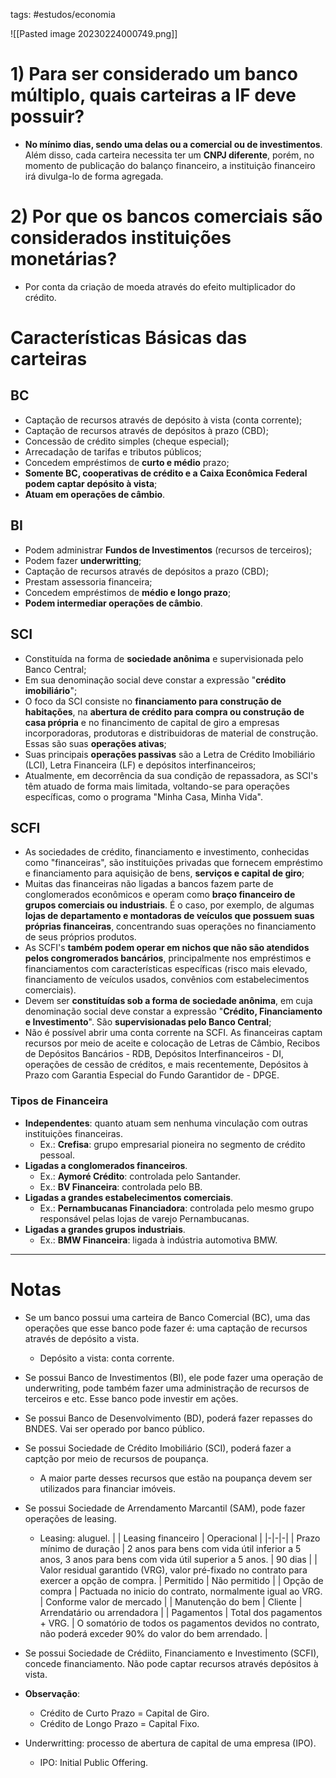 tags: #estudos/economia 

![[Pasted image 20230224000749.png]]

# 1) Para ser considerado um banco múltiplo, quais carteiras a IF deve possuir?
- **No mínimo dias, sendo uma delas ou a comercial ou de investimentos**. Além disso, cada carteira necessita ter um **CNPJ diferente**, porém, no momento de publicação do balanço financeiro, a instituição financeiro irá divulga-lo de forma agregada.

# 2) Por que os bancos comerciais são considerados instituições monetárias?
- Por conta da criação de moeda através do efeito multiplicador do crédito.

# Características Básicas das carteiras
## BC
- Captação de recursos através de depósito à vista (conta corrente);
- Captação de recursos através de depósitos à prazo (CBD);
- Concessão de crédito simples (cheque especial);
- Arrecadação de tarifas e tributos públicos;
- Concedem empréstimos de **curto e médio** prazo;
- **Somente BC, cooperativas de crédito e a Caixa Econômica Federal podem captar depósito à vista**;
- **Atuam em operações de câmbio**.

## BI
- Podem administrar **Fundos de Investimentos** (recursos de terceiros);
- Podem fazer **underwritting**;
- Captação de recursos através de depósitos a prazo (CBD);
- Prestam assessoria financeira;
- Concedem empréstimos de **médio e longo prazo**;
- **Podem intermediar operações de câmbio**.

## SCI
- Constituída na forma de **sociedade anônima** e supervisionada pelo Banco Central;
- Em sua denominação social deve constar a expressão "**crédito imobiliário**";
- O foco da SCI consiste no **financiamento para construção de habitações**, na **abertura de crédito para compra ou construção de casa própria** e no financimento de capital de giro a empresas incorporadoras, produtoras e distribuidoras de material de construção. Essas são suas **operações ativas**;
- Suas principais **operações passivas** são a Letra de Crédito Imobiliário (LCI), Letra Financeira (LF) e depósitos interfinanceiros;
- Atualmente, em decorrência da sua condição de repassadora, as SCI's têm atuado de forma mais limitada, voltando-se para operações específicas, como o programa "Minha Casa, Minha Vida".

## SCFI
- As sociedades de crédito, financiamento e investimento, conhecidas como "financeiras", são instituições privadas que fornecem empréstimo e financiamento para aquisição de bens, **serviços e capital de giro**;
- Muitas das financeiras não ligadas a bancos fazem parte de conglomerados econômicos e operam como **braço financeiro de grupos comerciais ou industriais**.  É o caso, por exemplo, de algumas **lojas de departamento e montadoras de veículos que possuem suas próprias financeiras**, concentrando suas operações no financiamento de seus próprios produtos.
- As SCFI's **também podem operar em nichos que não são atendidos pelos congromerados bancários**, principalmente nos empréstimos e financiamentos com características específicas (risco mais elevado, financiamento de veículos usados, convênios com estabelecimentos comerciais).
- Devem ser **constituídas sob a forma de sociedade anônima**, em cuja denominação social deve constar a expressão "**Crédito, Financiamento e Investimento**". São **supervisionadas pelo Banco Central**;
- Não é possível abrir uma conta corrente na SCFI. As financeiras captam recursos por meio de aceite e colocação de Letras de Câmbio, Recibos de Depósitos Bancários - RDB, Depósitos Interfinanceiros - DI, operações de cessão de créditos, e mais recentemente, Depósitos à Prazo com Garantia Especial do Fundo Garantidor de -  DPGE.

### Tipos de Financeira
- **Independentes**: quanto atuam sem nenhuma vinculação com outras instituições financeiras.
	- Ex.: **Crefisa**: grupo empresarial pioneira no segmento de crédito pessoal.
- **Ligadas a conglomerados financeiros**.
	- Ex.: **Aymoré Crédito**: controlada pelo Santander.
	- Ex.: **BV Financeira**: controlada pelo BB.
- **Ligadas a grandes estabelecimentos comerciais**.
	- Ex.: **Pernambucanas Financiadora**: controlada pelo mesmo grupo responsável pelas lojas de varejo Pernambucanas.
- **Ligadas a grandes grupos industriais**.
	- Ex.: **BMW Financeira**: ligada à indústria automotiva BMW.
---
# Notas
- Se um banco possui uma carteira de Banco Comercial (BC), uma das operações que esse banco pode fazer é: uma captação de recursos através de depósito a vista.
	- Depósito a vista: conta corrente.
- Se possui Banco de Investimentos (BI), ele pode fazer uma operação de underwriting, pode também fazer uma administração de recursos de terceiros e etc. Esse banco pode investir em ações.
- Se possui Banco de Desenvolvimento (BD), poderá fazer repasses do BNDES. Vai ser operado por banco público.
- Se possui Sociedade de Crédito Imobiliário (SCI), poderá fazer a captção por meio de recursos de poupança.
	- A maior parte desses recursos que estão na poupança devem ser utilizados para financiar imóveis.
- Se possui Sociedade de Arrendamento Marcantil (SAM), pode fazer operações de leasing.
	- Leasing: aluguel.
| | Leasing financeiro | Operacional |
|-|-|-|
| Prazo mínimo de duração | 2 anos para bens com vida útil inferior a 5 anos, 3 anos para bens com vida útil superior a 5 anos. | 90 dias |
| Valor residual garantido (VRG), valor pré-fixado no contrato para exercer a opção de compra. | Permitido | Não permitido |
| Opção de compra | Pactuada no inicio do contrato, normalmente igual ao VRG. | Conforme valor de mercado |
| Manutenção do bem | Cliente | Arrendatário ou arrendadora |
| Pagamentos | Total dos pagamentos + VRG. | O somatório de todos os pagamentos devidos no contrato, não poderá exceder 90% do valor do bem arrendado. |

- Se possui Sociedade de Crédiito, Financiamento e Investimento (SCFI), concede financiamento. Não pode captar recursos através depósitos à vista.        
- **Observação**:
	- Crédito de Curto Prazo = Capital de Giro.
	- Crédito de Longo Prazo = Capital Fixo.
- Underwritting: processo de abertura de capital de uma empresa (IPO).
	- IPO: Initial Public Offering.

